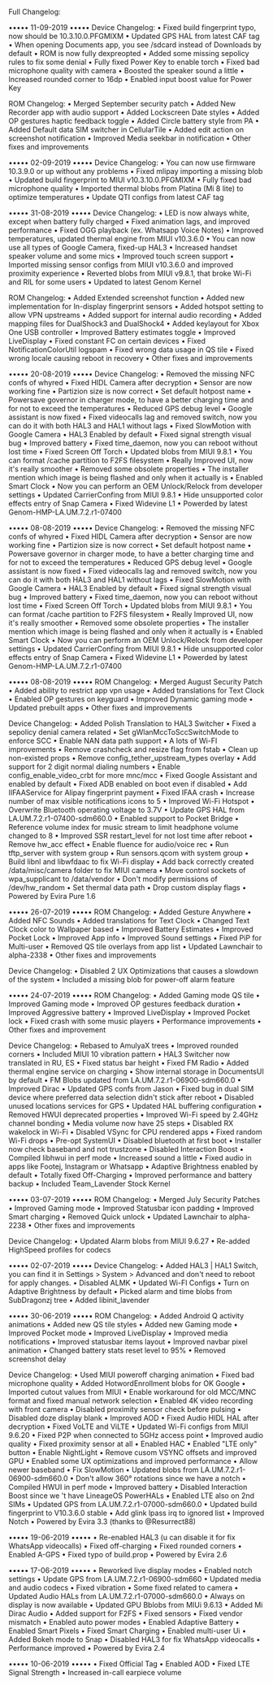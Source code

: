 Full Changelog:

••••• 11-09-2019 •••••
Device Changelog:
• Fixed build fingerprint typo, now should be 10.3.10.0.PFGMIXM
• Updated GPS HAL from latest CAF tag
• When opening Documents app, you see /sdcard instead of Downloads by default
• ROM is now fully dexpreopted
• Added some missing sepolicy rules to fix some denial
• Fully fixed Power Key to enable torch
• Fixed bad microphone quality with camera
• Boosted the speaker sound a little
• Increased rounded corner to 16dp
• Enabled input boost value for Power Key

ROM Changelog:
• Merged September security patch
• Added New Recorder app with audio support
• Added Lockscreen Date styles
• Added OP gestures haptic feedback toggle
• Added Circle battery style from PA
• Added Default data SIM switcher in CellularTile
• Added edit action on screenshot notification
• Improved Media seekbar in notification
• Other fixes and improvements
 
••••• 02-09-2019 •••••
Device Changelog:
• You can now use firmware 10.3.9.0 or up without any problems
• Fixed mlipay importing a missing blob
• Updated build fingerprint to MIUI v10.3.10.0.PFGMIXM
• Fully fixed bad microphone quality
• Imported thermal blobs from Platina (Mi 8 lite) to optimize temperatures
• Update QTI configs from latest CAF tag

••••• 31-08-2019 •••••
Device Changelog:
• LED is now always white, except when battery fully charged
• Fixed animation lags, and improved performance
• Fixed OGG playback (ex. Whatsapp Voice Notes)
• Improved temperatures, updated thermal engine from MIUI v10.3.6.0
• You can now use all types of Google Camera, fixed-up HAL3
• Increased handset speaker volume and some mics
• Improved touch screen support
• Imported missing sensor configs from MIUI v10.3.6.0 and improved proximity experience
• Reverted blobs from MIUI v9.8.1, that broke Wi-Fi and RIL for some users
• Updated to latest Genom Kernel

ROM Changelog:
• Added Extended screenshot function
• Added new implementation for In-display fingerprint sensors
• Added hotspot setting to allow VPN upstreams
• Added support for internal audio recording
• Added mapping files for DualShock3 and DualShock4
• Added keylayout for Xbox One USB controller
• Improved Battery estimates toggle
• Improved LiveDisplay
• Fixed constant FC on certain devices
• Fixed NotificationColorUtil logspam
• Fixed wrong data usage in QS tile
• Fixed wrong locale causing reboot in recovery
• Other fixes and improvements

••••• 20-08-2019 •••••
Device Changelog:
• Removed the missing NFC confs of whyred
• Fixed HIDL Camera after decryption
• Sensor are now working fine
• Partizion size is now correct
• Set default hotpost name
• Powersave governor in charger mode, to have a better charging time and for not to exceed the temperatures
• Reduced GPS debug level
• Google assistant is now fixed
• Fixed videocalls lag and removed switch, now you can do it with both HAL3 and HAL1 without lags
• Fixed SlowMotion with Google Camera
• HAL3 Enabled by default
• Fixed signal strength visual bug
• Improved battery
• Fixed time_daemon, now you can reboot without lost time
• Fixed Screen Off Torch
• Updated blobs from MIUI 9.8.1
• You can format /cache partition to F2FS filesystem
• Really Improved UI, now it's really smoother
• Removed some obsolete properties
• The installer mention which image is being flashed and only when it actually is
• Enabled Smart Clock
• Now you can perform an OEM Unlock/Relock from developer settings
• Updated CarrierConfing from MIUI 9.8.1
• Hide unsupported color effects entry of Snap Camera
• Fixed Widevine L1
• Powerded by latest Genom-HMP-LA.UM.7.2.r1-07400

••••• 08-08-2019 •••••
Device Changelog:
• Removed the missing NFC confs of whyred
• Fixed HIDL Camera after decryption
• Sensor are now working fine
• Partizion size is now correct
• Set default hotpost name
• Powersave governor in charger mode, to have a better charging time and for not to exceed the temperatures
• Reduced GPS debug level
• Google assistant is now fixed
• Fixed videocalls lag and removed switch, now you can do it with both HAL3 and HAL1 without lags
• Fixed SlowMotion with Google Camera
• HAL3 Enabled by default
• Fixed signal strength visual bug
• Improved battery
• Fixed time_daemon, now you can reboot without lost time
• Fixed Screen Off Torch
• Updated blobs from MIUI 9.8.1
• You can format /cache partition to F2FS filesystem
• Really Improved UI, now it's really smoother
• Removed some obsolete properties
• The installer mention which image is being flashed and only when it actually is
• Enabled Smart Clock
• Now you can perform an OEM Unlock/Relock from developer settings
• Updated CarrierConfing from MIUI 9.8.1
• Hide unsupported color effects entry of Snap Camera
• Fixed Widevine L1
• Powerded by latest Genom-HMP-LA.UM.7.2.r1-07400

••••• 08-08-2019 •••••
ROM Changelog:
• Merged August Security Patch
• Added ability to restrict app vpn usage
• Added translations for Text Clock
• Enabled OP gestures on keyguard
• Improved Dynamic gaming mode
• Updated prebuilt apps
• Other fixes and improvements

Device Changelog:
• Added Polish Translation to HAL3 Switcher
• Fixed a sepolicy denial camera related
• Set gWlanMccToSccSwitchMode to enforce SCC
• Enable NAN data path support 
• A lots of Wi-FI improvements
• Remove crashcheck and resize flag from fstab
• Clean up non-existed props
• Remove config_tether_upstream_types overlay
• Add support for 2 digit normal dialing numbers
• Enable config_enable_video_crbt for more mnc/mcc
• Fixed Google Assistant and enabled by default
• Fixed ADB enabled on boot even if disabled
• Add IIFAAService for Alipay fingerprint payment
• Fixed IFAA crash
• Increase number of max visible notifications icons to 5
• Improved Wi-Fi Hotspot
• Overwrite Bluetooth operating voltage to 3.7V
• Update GPS HAL from LA.UM.7.2.r1-07400-sdm660.0
• Enabled support to Pocket Bridge
• Reference volume index for music stream to limit headphone volume changed to 8
• Improved SSR restart_level for not lost time after reboot
• Remove hw_acc effect
• Enable fluence for audio/voice rec
• Run tftp_server with system group
• Run sensors.qcom with system group
• Build libnl and libwfdaac to fix Wi-Fi display
• Add back correctly created /data/misc/camera folder to fix MIUI camera
• Move control sockets of wpa_supplicant to /data/vendor
• Don't modify permissions of /dev/hw_random
• Set thermal data path
• Drop custom display flags
• Powered by Evira Pure 1.6

••••• 26-07-2019 •••••
ROM Changelog:
• Added Gesture Anywhere
• Added NFC Sounds
• Added translations for Text Clock
• Changed Text Clock color to Wallpaper based
• Improved Battery Estimates
• Improved Pocket Lock
• Improved App info
• Improved Sound settings
• Fixed PiP for Multi-user
• Removed QS tile overlays from app list
• Updated Lawnchair to alpha-2338
• Other fixes and improvements

Device Changelog:
• Disabled 2 UX Optimizations that causes a slowdown of the system
• Included a missing blob for power-off alarm feature

••••• 24-07-2019 •••••
ROM Changelog:
• Added Gaming mode QS tile
• Improved Gaming mode
• Improved OP gestures feedback duration
• Improved Aggressive battery
• Improved LiveDisplay
• Improved Pocket lock
• Fixed crash with some music players
• Performance improvements
• Other fixes and improvement

Device Changelog:
• Rebased to AmulyaX trees
• Improved rounded corners
• Included MIUI 10 vibration pattern
• HAL3 Switcher now translated in RU, ES
• Fixed status bar height
• Fixed FM Radio
• Added thermal engine service on charging
• Show internal storage in DocumentsUI by default
• FM Blobs updated from LA.UM.7.2.r1-06900-sdm660.0
• Improved Dirac
• Updated GPS confs from Jason
• Fixed bug in dual SIM device where preferred data selection didn't stick after reboot
• Disabled unused locations services for GPS
• Updated HAL buffering configuration
• Removed HWUI deprecated properties
• Improved Wi-Fi speed by 2.4GHz channel bonding
• Media volume now have 25 steps
• Disabled RX wakelock in Wi-Fi
• Disabled VSync for CPU rendered apps
• Fixed random Wi-Fi drops
• Pre-opt SystemUI
• Disabled bluetooth at first boot
• Installer now check baseband and not trustzone
• Disabled Interaction Boost
• Compiled libhwui in perf mode
• Increased sound a little
• Fixed audio in apps like Footej, Instagram or Whatsapp
• Adaptive Brightness enabled by default
• Totally fixed Off-Charging
• Improved performance and battery backup
• Included Team_Lavender Stock Kernel

••••• 03-07-2019 •••••
ROM Changelog:
• Merged July Security Patches
• Improved Gaming mode
• Improved Statusbar icon padding
• Improved Smart charging
• Removed Quick unlock
• Updated Lawnchair to alpha-2238
• Other fixes and improvements

Device Changelog:
• Updated Alarm blobs from MIUI 9.6.27
• Re-added HighSpeed profiles for codecs

••••• 02-07-2019 •••••
Device Changelog:
• Added HAL3 | HAL1 Switch, you can find it in Settings > System > Advanced and don't need to reboot for apply changes.
• Disabled ALMK
• Updated Wi-FI Configs
• Turn on Adaptive Brightness by default
• Picked alarm and time blobs from SubDragonzj tree
• Added libinit_lavender

••••• 30-06-2019 •••••
ROM Changelog:
• Added Android Q activity animations
• Added new QS tile styles
• Added new Gaming mode
• Improved Pocket mode
• Improved LiveDisplay
• Improved media notifications
• Improved statusbar items layout
• Improved navbar pixel animation
• Changed battery stats reset level to 95%
• Removed screenshot delay

Device Changelog:
• Used MIUI poweroff charging animation
• Fixed bad microphone quality
• Added HotwordEnrollment blobs for OK Google
• Imported cutout values from MIUI
• Enable workaround for old MCC/MNC format and fixed manual network selection
• Enabled 4K video recording with front camera
• Disabled proximity sensor check before pulsing
• Disabled doze display blank
• Improved AOD
• Fixed Audio HIDL HAL after decryption
• Fixed VoLTE and ViLTE
• Updated Wi-Fi configs from MIUI 9.6.20
• Fixed P2P when connected to 5GHz access point
• Improved audio quality
• Fixed proximity sensor at all
• Enabled HAC
• Enabled "LTE only" button
• Enable NightLight
• Remove cusom VSYNC offsets and improved GPU
• Enabled some UX optimizations and improved performance
• Allow newer baseband
• Fix SlowMotion
• Updated blobs from LA.UM.7.2.r1-06900-sdm660.0
• Don't allow 360° rotations since we have a notch
• Compiled HWUI in perf mode
• Improved battery
• Disabled Interaction Boost since we 't have LineageOS PowerHALs
• Enabled LTE also on 2nd SIMs
• Updated GPS from LA.UM.7.2.r1-07000-sdm660.0
• Updated build fingerprint to V10.3.6.0 stable
• Add glink lpass irq to ignored list
• Improved Notch
• Powered by Evira 3.3 (thanks to @Resurrect88)

••••• 19-06-2019 •••••
• Re-enabled HAL3 (u can disable it for fix WhatsApp videocalls)
• Fixed off-charging
• Fixed rounded corners
• Enabled A-GPS
• Fixed typo of build.prop
• Powered by Evira 2.6

••••• 17-06-2019 •••••
• Reworked live display modes
• Enabled notch settings
• Update GPS from LA.UM.7.2.r1-06900-sdm660
• Updated media and audio codecs
• Fixed vibration
• Some fixed related to camera
• Updated Audio HALs from LA.UM.7.2.r1-07000-sdm660.0
• Always on display is now available
• Updated GPU Bblobs from MIUi 9.6.13
• Added Mi Dirac Audio
• Added support for F2FS
• Fixed sensors
• Fixed vendor mismatch
• Enabled auto power modes
• Enabled Adaptive Battery
• Enabled Smart Pixels
• Fixed Smart Charging
• Enabled multi-user Ui
• Added Bokeh mode to Snap
• Disabled HAL3 for fix WhatsApp videocalls
• Performance improved
• Powered by Evira 2.4

••••• 10-06-2019 •••••
• Fixed Official Tag
• Enabled AOD
• Fixed LTE Signal Strength
• Increased in-call earpiece volume


